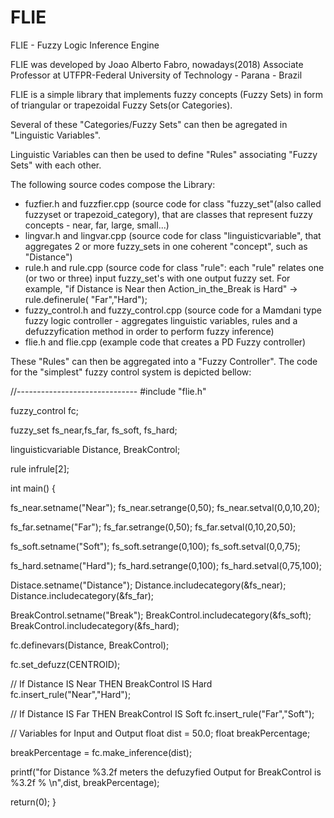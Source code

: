 # FLIE
FLIE - Fuzzy Logic Inference Engine

FLIE was developed by Joao Alberto Fabro, nowadays(2018) Associate Professor at UTFPR-Federal University of Technology - Parana - Brazil

FLIE is a simple library that implements fuzzy concepts (Fuzzy Sets) in form of triangular or trapezoidal Fuzzy Sets(or Categories).

Several of these "Categories/Fuzzy Sets" can then be agregated in "Linguistic Variables".

Linguistic Variables can then be used to define "Rules" associating "Fuzzy Sets" with each other.

The following source codes compose the Library:
 - fuzfier.h and fuzzfier.cpp (source code for class "fuzzy_set"(also called fuzzyset or trapezoid_category), that are classes that represent fuzzy concepts - near, far, large, small...)
 - lingvar.h and lingvar.cpp (source code for class "linguisticvariable", that aggregates 2 or more fuzzy_sets in one coherent "concept", such as "Distance")
 - rule.h and rule.cpp (source code for class "rule": each "rule" relates one (or two or three) input fuzzy_set's with one output fuzzy set. For example, "if Distance is Near then Action_in_the_Break is Hard" -> rule.definerule( "Far","Hard");
 - fuzzy_control.h and fuzzy_control.cpp (source code for a Mamdani type fuzzy logic controller - aggregates linguistic variables, rules and a defuzzyfication method in order to perform fuzzy inference)
 - flie.h and flie.cpp (example code that creates a PD Fuzzy controller)

These "Rules" can then be aggregated into a "Fuzzy Controller". The code for the "simplest" fuzzy control system is depicted bellow:

//------------------------------
#include "flie.h"

fuzzy_control fc;

fuzzy_set fs_near,fs_far, fs_soft, fs_hard;

linguisticvariable Distance, BreakControl;

rule infrule[2];

int main()
{

 fs_near.setname("Near");
 fs_near.setrange(0,50);
 fs_near.setval(0,0,10,20);

 fs_far.setname("Far");
 fs_far.setrange(0,50);
 fs_far.setval(0,10,20,50);

 fs_soft.setname("Soft");
 fs_soft.setrange(0,100);
 fs_soft.setval(0,0,75);

 fs_hard.setname("Hard");
 fs_hard.setrange(0,100);
 fs_hard.setval(0,75,100);

 Distace.setname("Distance");
 Distance.includecategory(&fs_near);
 Distance.includecategory(&fs_far);

 BreakControl.setname("Break");
 BreakControl.includecategory(&fs_soft);
 BreakControl.includecategory(&fs_hard);

 fc.definevars(Distance, BreakControl);

 fc.set_defuzz(CENTROID);

 // If Distance IS Near THEN BreakControl IS Hard
 fc.insert_rule("Near","Hard");

 // If Distance IS Far THEN BreakControl IS Soft
 fc.insert_rule("Far","Soft");

 // Variables for Input and Output
 float dist = 50.0;
 float breakPercentage;

 breakPercentage = fc.make_inference(dist);

 printf("for Distance %3.2f meters the defuzyfied Output for BreakControl is %3.2f \% \n",dist, breakPercentage);

 return(0);
}

